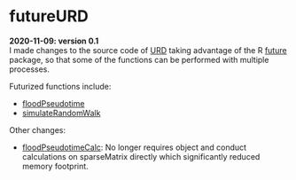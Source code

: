 # futureURD

<b> 2020-11-09: version 0.1 </b>  
I made changes to the source code of [URD](https://github.com/farrellja/URD) taking advantage of the R [future](https://github.com/HenrikBengtsson/future) package, so that some of the functions can be performed with multiple processes. 

Futurized functions include:
  - [floodPseudotime](R/flood.R) 
  - [simulateRandomWalk](R/diffusion.R)

Other changes:
  - [floodPseudotimeCalc](R/flood.R):
    No longer requires object and conduct calculations on sparseMatrix directly which significantly reduced memory footprint.
	
